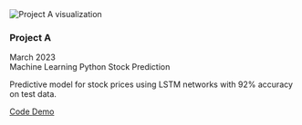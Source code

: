 <!-- index.md -->
<div class="project-grid">
  <div class="project-card">
    <div class="project-image">
      <img src="/assets/images/project-a.png" alt="Project A visualization" class="project-thumbnail">
    </div>
    <div class="project-content">
      <h3 class="project-title">Project A</h3>
      <div class="project-meta">
        <span class="project-date">March 2023</span>
        <div class="project-tags">
          <span class="tag">Machine Learning</span>
          <span class="tag">Python</span>
          <span class="tag">Stock Prediction</span>
        </div>
      </div>
      <p class="project-description">Predictive model for stock prices using LSTM networks with 92% accuracy on test data.</p>
      <div class="project-links">
        <a href="https://github.com/ds-oliver/project-a" class="btn btn-github" target="_blank">
          <i class="fab fa-github"></i> Code
        </a>
        <a href="/projects/project-a/" class="btn btn-demo" target="_blank">
          <i class="fas fa-chart-line"></i> Demo
        </a>
      </div>
    </div>
  </div>
  <!-- More projects -->
</div>